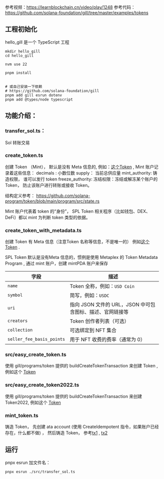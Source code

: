 
参考视频：https://learnblockchain.cn/video/play/1248
参考代码：https://github.com/solana-foundation/gill/tree/master/examples/tokens

## 工程初始化

hello_gill 是一个 TypeScript 工程

```
mkdir hello_gill
cd hello_gill

nvm use 22

pnpm install


# 或自己安装一下依赖
# https://github.com/solana-foundation/gill
pnpm add gill esrun dotenv 
pnpm add @types/node typescript

```

## 功能介绍：

### transfer_sol.ts：

Sol 转账交易

### create_token.ts

创建 Token （Mint）， 默认是没有 Meta 信息的, 例如：[这个Token](https://explorer.solana.com/address/4fzXpMnMK3xc6wGf9xuLg56gVCqKXeQybEJ4x3jEXc9X?cluster=devnet) , Mint 账户记录着这些信息：
decimals : 小数位数 
supply： 当前总供应量
mint_authority: 铸造权限， 谁可以发行 token 
freeze_authority: 冻结权限：冻结或解冻某个账户的 Token， 防止该账户进行转账或接收 Token。

结构定义参考：
https://github.com/solana-program/token/blob/main/program/src/state.rs

Mint 账户代表着 token 的“身份”， SPL Token 相关程序（比如钱包、DEX、DeFi）都以 mint 为判断 token 类型的依据。

###  create_token_with_metadata.ts


创建 Token 有 Meta 信息（注意Token 名称等信息，不是唯一的）
例如[这个 Token](https://explorer.solana.com/address/GkoTqdPyXFnEg27ZrRZbd5D1Hgb2M76aQ44Ed9vqZLot/metadata?cluster=devnet) .

SPL Token 默认是没有Meta 信息的，惯例是使用 Metaplex 的 Token Metadata Program , 通过 mint 账户，创建 mintPDA 账户来保存


| 字段                        | 描述                                   |
| ------------------------- | ------------------------------------ |
| `name`                    | Token 全称，例如：`USD Coin`               |
| `symbol`                  | 简写，例如：`USDC`                         |
| `uri`                     | 指向 JSON 文件的 URL，JSON 中可包含图标、描述、官网链接等 |
| `creators`                | Token 创作者列表（可选）                      |
| `collection`              | 可选绑定到 NFT 集合                         |
| `seller_fee_basis_points` | 用于 NFT 收费的费率（通常为 0）                  |

### src/easy_create_token.ts

使用 gill/programs/token 提供的 buildCreateTokenTransaction 来创建 Token , 例如这个 [Token](https://explorer.solana.com/address/CT1RcDHat3KZpg3kkj3MCQuMP7xduLRgk1QRyySnSdKL?cluster=devnet)


### src/easy_create_token2022.ts

使用 gill/programs/token 提供的 buildCreateTokenTransaction 来创建 Token2022, 例如这个 [Token](https://explorer.solana.com/address/2WGmr7AmXgFnonvHCDiu4GMaHtHxiVfa53rMv3CnNGXf?cluster=devnet)

### mint_token.ts

铸造 Token， 先创建 ata account (使用 CreateIdempotent 指令，如果账户已经存在，什么都不做) ， 然后铸造 Token， 参考[tx1](https://explorer.solana.com/tx/8jzbfVB2VFJ5Sa8ppWPevkxnVGm2mdFy9qFsqmjEKA1CyyyXjLoQY3Z9CpQv2sFFPkTEwJRMeYuM45hRP2MJy66?cluster=devnet) , [tx2](https://explorer.solana.com/tx/2YEahcxkePScbNZUkncY5pq53vK6ao1Mu3ALRhNn8qQnASES9TKetv2axrYyna8NB9bnpPTqPW3Ga82JFQgJXi7G?cluster=devnet)





## 运行

pnpx esrun 加文件名：

```
pnpx esrun ./src/transfer_sol.ts
```

